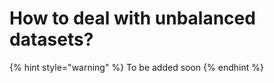 # How to deal with unbalanced datasets?

{% hint style="warning" %}
To be added soon
{% endhint %}

